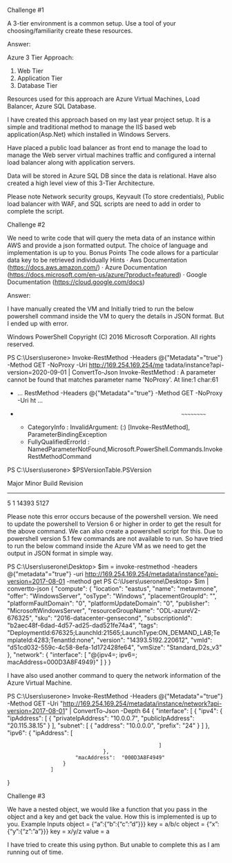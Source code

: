 Challenge #1

A 3-tier environment is a common setup. Use a tool of your choosing/familiarity create these resources.

Answer:

Azure 3 Tier Approach:

1) Web Tier
2) Application Tier
3) Database Tier

Resources used for this approach are Azure Virtual Machines, Load Balancer, Azure SQL Database.

I have created this approach based on my last year project setup. It is a simple and traditional method to manage the IIS based web application(Asp.Net) which installed in Windows Servers.

Have placed a public load balancer as front end to manage the load to manage the Web server virtual machines traffic and configured a internal load balancer along with application servers.

Data will be stored in Azure SQL DB since the data is relational. Have also created a high level view of this 3-Tier Architecture. 

Please note Network security groups, Keyvault (To store credentials), Public load balancer with WAF, and SQL scripts are need to add in order to complete the script.


Challenge #2

We need to write code that will query the meta data of an instance within AWS and provide a json formatted output. The choice of language and implementation is up to you.
Bonus Points
The code allows for a particular data key to be retrieved individually
Hints
·         Aws Documentation (https://docs.aws.amazon.com/)
·         Azure Documentation (https://docs.microsoft.com/en-us/azure/?product=featured)
·         Google Documentation (https://cloud.google.com/docs)

Answer:

I have manually created the VM and Initially tried to run the below powershell command inside the VM to query the details in JSON format. But I ended up with error. 

Windows PowerShell
Copyright (C) 2016 Microsoft Corporation. All rights reserved.

PS C:\Users\userone> Invoke-RestMethod -Headers @{"Metadata"="true"} -Method GET -NoProxy -Uri http://169.254.169.254/me
tadata/instance?api-version=2020-09-01 | ConvertTo-Json
Invoke-RestMethod : A parameter cannot be found that matches parameter name 'NoProxy'.
At line:1 char:61
+ ... RestMethod -Headers @{"Metadata"="true"} -Method GET -NoProxy -Uri ht ...
+                                                          ~~~~~~~~
    + CategoryInfo          : InvalidArgument: (:) [Invoke-RestMethod], ParameterBindingException
    + FullyQualifiedErrorId : NamedParameterNotFound,Microsoft.PowerShell.Commands.InvokeRestMethodCommand

PS C:\Users\userone> $PSVersionTable.PSVersion

Major  Minor  Build  Revision
-----  -----  -----  --------
5      1      14393  5127

Please note this error occurs because of the powershell version. We need to update the powershell to Version 6 or higher in order to get the result for the above command.
We can also create a powershell script for this. Due to powershell version 5.1 few commands are not available to run.
So have tried to run the below command inside the Azure VM as we need to get the output in JSON format in simple way.

PS C:\Users\userone\Desktop> $im = invoke-restmethod -headers @{"metadata"="true"} -uri http://169.254.169.254/metadata/instance?api-version=2017-08-01 -method get
PS C:\Users\userone\Desktop> $im | convertto-json
{
    "compute":  {
                    "location":  "eastus",
                    "name":  "metavmone",
                    "offer":  "WindowsServer",
                    "osType":  "Windows",
                    "placementGroupId":  "",
                    "platformFaultDomain":  "0",
                    "platformUpdateDomain":  "0",
                    "publisher":  "MicrosoftWindowsServer",
                    "resourceGroupName":  "ODL-azureV2-676325",
                    "sku":  "2016-datacenter-gensecond",
                    "subscriptionId":  "b2aec48f-6dad-4d57-ad25-dad521fe74a4",
                    "tags":  "DeploymentId:676325;LaunchId:21565;LaunchType:ON_DEMAND_LAB;TemplateId:4283;TenantId:none",
                    "version":  "14393.5192.220612",
                    "vmId":  "d51cd032-559c-4c58-8efa-1d172428fe64",
                    "vmSize":  "Standard_D2s_v3"
                },
    "network":  {
                    "interface":  [
                                      "@{ipv4=; ipv6=; macAddress=000D3A8F4949}"
                                  ]
                }
}

I have also used another command to query the network information of the Azure Virtual Machine.

PS C:\Users\userone> Invoke-RestMethod -Headers @{"Metadata"="true"} -Method GET -Uri "http://169.254.169.254/metadata/instance/network?api-version=2017-08-01" | ConvertTo-Json  -Depth 64
{
    "interface":  [
                      {
                          "ipv4":  {
                                       "ipAddress":  [
                                                         {
                                                             "privateIpAddress":  "10.0.0.7",
                                                             "publicIpAddress":  "20.115.38.15"
                                                         }
                                                     ],
                                       "subnet":  [
                                                      {
                                                          "address":  "10.0.0.0",
                                                          "prefix":  "24"
                                                      }
                                                  ]
                                   },
                          "ipv6":  {
                                       "ipAddress":  [

                                                     ]
                                   },
                          "macAddress":  "000D3A8F4949"
                      }
                  ]
}


Challenge #3

We have a nested object, we would like a function that you pass in the object and a key and get back the value. How this is implemented is up to you.
Example Inputs
object = {“a”:{“b”:{“c”:”d”}}}
key = a/b/c
object = {“x”:{“y”:{“z”:”a”}}}
key = x/y/z
value = a

I have tried to create this using python. But unable to complete this as I am running out of time.
